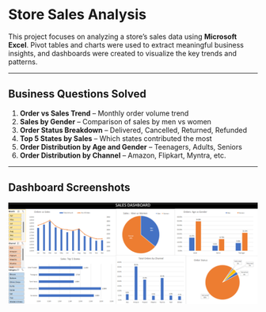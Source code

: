 # Store Sales Analysis

This project focuses on analyzing a store’s sales data using **Microsoft Excel**. Pivot tables and charts were used to extract meaningful business insights, and dashboards were created to visualize the key trends and patterns.

---

##  Business Questions Solved

1. **Order vs Sales Trend** – Monthly order volume trend
2. **Sales by Gender** – Comparison of sales by men vs women
3. **Order Status Breakdown** – Delivered, Cancelled, Returned, Refunded
4. **Top 5 States by Sales** – Which states contributed the most
5. **Order Distribution by Age and Gender** – Teenagers, Adults, Seniors
6. **Order Distribution by Channel** – Amazon, Flipkart, Myntra, etc.

---

## Dashboard Screenshots
![Output](Dashboard.png)
